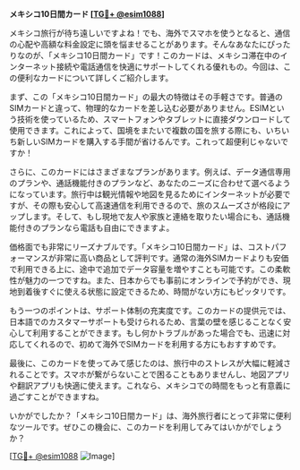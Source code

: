 **メキシコ10日間カード [[TG💪+ @esim1088](https://t.me/s/esim1088)]**

メキシコ旅行が待ち遠しいですよね！でも、海外でスマホを使うとなると、通信の心配や高額な料金設定に頭を悩ませることがあります。そんなあなたにぴったりなのが、「メキシコ10日間カード」です！このカードは、メキシコ滞在中のインターネット接続や電話通信を快適にサポートしてくれる優れもの。今回は、この便利なカードについて詳しくご紹介します。

まず、この「メキシコ10日間カード」の最大の特徴はその手軽さです。普通のSIMカードと違って、物理的なカードを差し込む必要がありません。ESIMという技術を使っているため、スマートフォンやタブレットに直接ダウンロードして使用できます。これによって、国境をまたいで複数の国を旅する際にも、いちいち新しいSIMカードを購入する手間が省けるんです。これって超便利じゃないですか！

さらに、このカードにはさまざまなプランがあります。例えば、データ通信専用のプランや、通話機能付きのプランなど、あなたのニーズに合わせて選べるようになっています。旅行中は観光情報や地図を見るためにインターネットが必要ですが、その際も安心して高速通信を利用できるので、旅のスムーズさが格段にアップします。そして、もし現地で友人や家族と連絡を取りたい場合にも、通話機能付きのプランなら電話も自由にできますよ。

価格面でも非常にリーズナブルです。「メキシコ10日間カード」は、コストパフォーマンスが非常に高い商品として評判です。通常の海外SIMカードよりも安価で利用できる上に、途中で追加でデータ容量を増やすことも可能です。この柔軟性が魅力の一つですね。また、日本からでも事前にオンラインで予約ができ、現地到着後すぐに使える状態に設定できるため、時間がない方にもピッタリです。

もう一つのポイントは、サポート体制の充実度です。このカードの提供元では、日本語でのカスタマーサポートも受けられるため、言葉の壁を感じることなく安心して利用することができます。もし何かトラブルがあった場合でも、迅速に対応してくれるので、初めて海外でSIMカードを利用する方にもおすすめです。

最後に、このカードを使ってみて感じたのは、旅行中のストレスが大幅に軽減されることです。スマホが繋がらないことで困ることもありませんし、地図アプリや翻訳アプリも快適に使えます。これなら、メキシコでの時間をもっと有意義に過ごすことができますね。

いかがでしたか？「メキシコ10日間カード」は、海外旅行者にとって非常に便利なツールです。ぜひこの機会に、このカードを利用してみてはいかがでしょうか？

[[TG💪+ @esim1088](https://t.me/s/esim1088) ![Image](https://i.postimg.cc/Y0z9fWf4/image.png)]